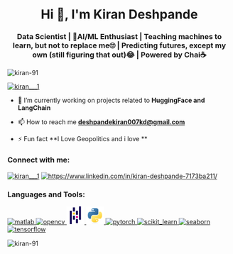 <h1 align="center">Hi 👋, I'm Kiran Deshpande</h1>
<h3 align="center">Data Scientist | 🤖AI/ML Enthusiast | Teaching machines to learn, but not to replace me🙄 | Predicting futures, except my own (still figuring that out)😂 | Powered by Chai☕</h3>

<p align="left"> <img src="https://komarev.com/ghpvc/?username=kiran-91&label=Profile%20views&color=0e75b6&style=flat" alt="kiran-91" /> </p>

<p align="left"> <a href="https://twitter.com/kiran___1" target="blank"><img src="https://img.shields.io/twitter/follow/kiran___1?logo=twitter&style=for-the-badge" alt="kiran___1" /></a> </p>

- 🔭 I’m currently working on projects related to **HuggingFace and LangChain**

- 📫 How to reach me **deshpandekiran007kd@gmail.com**

- ⚡ Fun fact **I Love Geopolitics and i love **

<h3 align="left">Connect with me:</h3>
<p align="left">
<a href="https://twitter.com/kiran___1" target="blank"><img align="center" src="https://raw.githubusercontent.com/rahuldkjain/github-profile-readme-generator/master/src/images/icons/Social/twitter.svg" alt="kiran___1" height="30" width="40" /></a>
<a href="https://www.linkedin.com/in/kiran-deshpande-7173ba211/" target="blank"><img align="center" src="https://raw.githubusercontent.com/rahuldkjain/github-profile-readme-generator/master/src/images/icons/Social/linked-in-alt.svg" alt="https://www.linkedin.com/in/kiran-deshpande-7173ba211/" height="30" width="40" /></a>
</p>

<h3 align="left">Languages and Tools:</h3>
<p align="left"> <a href="https://www.mathworks.com/" target="_blank" rel="noreferrer"> <img src="https://upload.wikimedia.org/wikipedia/commons/2/21/Matlab_Logo.png" alt="matlab" width="40" height="40"/> </a> <a href="https://opencv.org/" target="_blank" rel="noreferrer"> <img src="https://www.vectorlogo.zone/logos/opencv/opencv-icon.svg" alt="opencv" width="40" height="40"/> </a> <a href="https://pandas.pydata.org/" target="_blank" rel="noreferrer"> <img src="https://raw.githubusercontent.com/devicons/devicon/2ae2a900d2f041da66e950e4d48052658d850630/icons/pandas/pandas-original.svg" alt="pandas" width="40" height="40"/> </a> <a href="https://www.python.org" target="_blank" rel="noreferrer"> <img src="https://raw.githubusercontent.com/devicons/devicon/master/icons/python/python-original.svg" alt="python" width="40" height="40"/> </a> <a href="https://pytorch.org/" target="_blank" rel="noreferrer"> <img src="https://www.vectorlogo.zone/logos/pytorch/pytorch-icon.svg" alt="pytorch" width="40" height="40"/> </a> <a href="https://scikit-learn.org/" target="_blank" rel="noreferrer"> <img src="https://upload.wikimedia.org/wikipedia/commons/0/05/Scikit_learn_logo_small.svg" alt="scikit_learn" width="40" height="40"/> </a> <a href="https://seaborn.pydata.org/" target="_blank" rel="noreferrer"> <img src="https://seaborn.pydata.org/_images/logo-mark-lightbg.svg" alt="seaborn" width="40" height="40"/> </a> <a href="https://www.tensorflow.org" target="_blank" rel="noreferrer"> <img src="https://www.vectorlogo.zone/logos/tensorflow/tensorflow-icon.svg" alt="tensorflow" width="40" height="40"/> </a> </p>

<p><img align="center" src="https://github-readme-stats.vercel.app/api/top-langs?username=kiran-91&show_icons=true&locale=en&layout=compact" alt="kiran-91" /></p>
